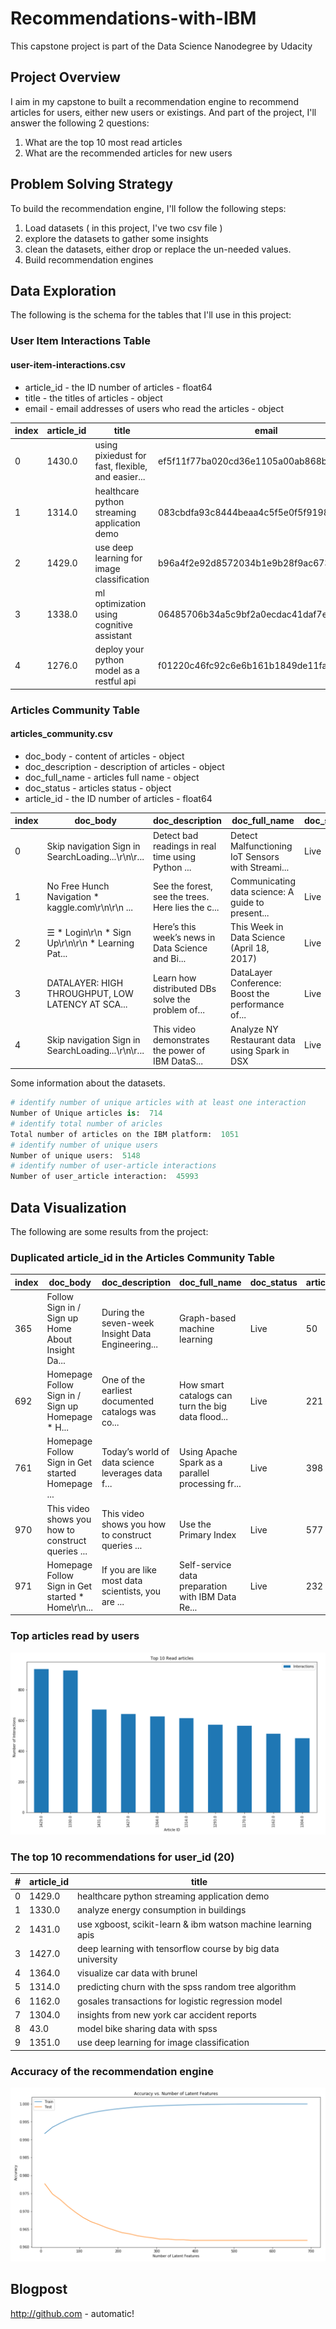 # Recommendations-with-IBM
This capstone project is part of the Data Science Nanodegree by Udacity

## Project Overview
I aim in my capstone to built a recommendation engine to recommend articles for users, either new users or existings.
And part of the project, I'll answer the following 2 questions:

  1. What are the top 10 most read articles
  2. What are the recommended articles for new users


## Problem Solving Strategy
To build the recommendation engine, I'll follow the following steps:
1. Load datasets ( in this project, I've two csv file )
2. explore the datasets to gather some insights
3. clean the datasets, either drop or replace the un-needed values.
4. Build recommendation engines


## Data Exploration
The following is the schema for the tables that I'll use in this project:

### User Item Interactions Table
#### user-item-interactions.csv
  - article_id - the ID number of articles - float64
  - title - the titles of articles - object
  - email - email addresses of users who read the articles - object


| __index__	  | __article_id__	| __title__	| __email__ |
|---------|------------|------------------------------------------------|------------------------------------------------|
|0	|1430.0	|using pixiedust for fast, flexible, and easier...	|ef5f11f77ba020cd36e1105a00ab868bbdbf7fe7|
|1	|1314.0	|healthcare python streaming application demo	|083cbdfa93c8444beaa4c5f5e0f5f9198e4f9e0b|
|2	|1429.0	|use deep learning for image classification	|b96a4f2e92d8572034b1e9b28f9ac673765cd074|
|3	|1338.0	|ml optimization using cognitive assistant	|06485706b34a5c9bf2a0ecdac41daf7e7654ceb7|
|4	|1276.0	|deploy your python model as a restful api	|f01220c46fc92c6e6b161b1849de11faacd7ccb2|


### Articles Community Table
#### articles_community.csv
  - doc_body - content of articles - object
  - doc_description - description of articles - object
  - doc_full_name - articles full name - object
  - doc_status - articles status - object
  - article_id - the ID number of articles - float64
 

| __index__	| __doc_body__ |	__doc_description__ |	__doc_full_name__ |	__doc_status__ |	__article_id__ |
|---------|-----------------------------------------------------------------|----------------------------------------------------------------------------------------|----------------------------------------------------------|-------------|-------|
|0	|Skip navigation Sign in SearchLoading...\r\n\r...	|Detect bad readings in real time using Python ...	|Detect Malfunctioning IoT Sensors with Streami...	|Live|	0|
|1	|No Free Hunch Navigation * kaggle.com\r\n\r\n ...	|See the forest, see the trees. Here lies the c...	|Communicating data science: A guide to present...	|Live|	1|
|2	|☰ * Login\r\n * Sign Up\r\n\r\n * Learning Pat...	|Here’s this week’s news in Data Science and Bi...	|This Week in Data Science (April 18, 2017)	|Live|	2|
|3	|DATALAYER: HIGH THROUGHPUT, LOW LATENCY AT SCA...	|Learn how distributed DBs solve the problem of...	|DataLayer Conference: Boost the performance of...	|Live|	3|
|4	|Skip navigation Sign in SearchLoading...\r\n\r...	|This video demonstrates the power of IBM DataS...	|Analyze NY Restaurant data using Spark in DSX	|Live|	4|


Some information about the datasets.

```python
# identify number of unique articles with at least one interaction
Number of Unique articles is:  714
# identify total number of aricles
Total number of articles on the IBM platform:  1051
# identify number of unique users
Number of unique users:  5148
# identify number of user-article interactions
Number of user_article interaction:  45993
```

## Data Visualization
The following are some results from the project:

### Duplicated article_id in the Articles Community Table

| __index__	| __doc_body__ |	__doc_description__ |	__doc_full_name__ |	__doc_status__ |	__article_id__ |
|---------|-----------------------------------------------------------------|----------------------------------------------------------------------------------------|----------------------------------------------------------|-------------|-------|
|365	|Follow Sign in / Sign up Home About Insight Da...	|During the seven-week Insight Data Engineering...	|Graph-based machine learning	|Live	|50
|692	|Homepage Follow Sign in / Sign up Homepage * H...	|One of the earliest documented catalogs was co...	|How smart catalogs can turn the big data flood...	|Live	|221
|761	|Homepage Follow Sign in Get started Homepage ...	|Today’s world of data science leverages data f...	|Using Apache Spark as a parallel processing fr...	|Live	|398
|970	|This video shows you how to construct queries ...	|This video shows you how to construct queries ...	|Use the Primary Index	|Live	|577
|971	|Homepage Follow Sign in Get started * Home\r\n...	|If you are like most data scientists, you are ...	|Self-service data preparation with IBM Data Re...	|Live	|232


### Top articles read by users
![GitHub Logo](/pic/Top10articles.png)

### The top 10 recommendations for user_id (20)
| #  | __article_id__	| __title__	|
|---|------|----------------------------------------------------|
|0    |1429.0 |healthcare python streaming application demo|
|1    |1330.0 |analyze energy consumption in buildings|
|2    |1431.0 |use xgboost, scikit-learn & ibm watson machine learning apis|
|3    |1427.0 |deep learning with tensorflow course by big data university|
|4    |1364.0 |visualize car data with brunel|
|5    |1314.0 |predicting churn with the spss random tree algorithm|
|6    |1162.0 |gosales transactions for logistic regression model|
|7    |1304.0 |insights from new york car accident reports|
|8    |  43.0 |model bike sharing data with spss|
|9    |1351.0 |use deep learning for image classification|

### Accuracy of the recommendation engine
![GitHub Logo](/pic/accuracy.png)


## Blogpost
http://github.com - automatic!
